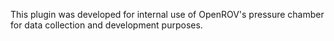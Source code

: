 This plugin was developed for internal use of OpenROV's pressure chamber for data collection and development purposes. 
